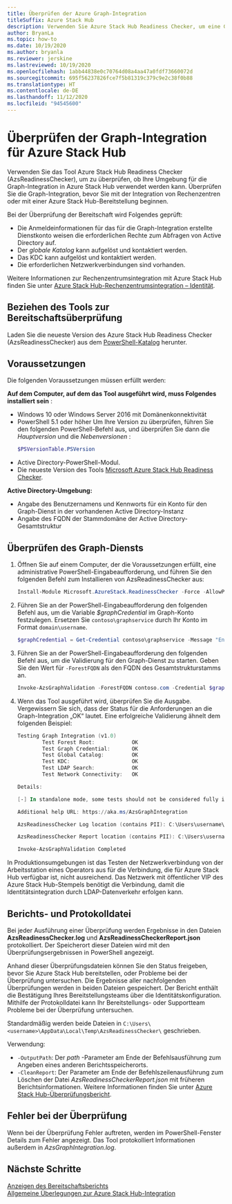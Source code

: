 ```yaml
---
title: Überprüfen der Azure Graph-Integration
titleSuffix: Azure Stack Hub
description: Verwenden Sie Azure Stack Hub Readiness Checker, um eine Graph-Integration für Azure Stack Hub zu überprüfen.
author: BryanLa
ms.topic: how-to
ms.date: 10/19/2020
ms.author: bryanla
ms.reviewer: jerskine
ms.lastreviewed: 10/19/2020
ms.openlocfilehash: 1abb44838e0c70764d08a4aa47a0fdf73660072d
ms.sourcegitcommit: 695f56237826fce7f5b81319c379c9e2c38f0b88
ms.translationtype: HT
ms.contentlocale: de-DE
ms.lasthandoff: 11/12/2020
ms.locfileid: "94545600"
---
```

# <a name="validate-graph-integration-for-azure-stack-hub"></a>Überprüfen der Graph-Integration für Azure Stack Hub

Verwenden Sie das Tool Azure Stack Hub Readiness Checker (AzsReadinessChecker), um zu überprüfen, ob Ihre Umgebung für die Graph-Integration in Azure Stack Hub verwendet werden kann. Überprüfen Sie die Graph-Integration, bevor Sie mit der Integration von Rechenzentren oder mit einer Azure Stack Hub-Bereitstellung beginnen.

Bei der Überprüfung der Bereitschaft wird Folgendes geprüft:

* Die Anmeldeinformationen für das für die Graph-Integration erstellte Dienstkonto weisen die erforderlichen Rechte zum Abfragen von Active Directory auf.
* Der *globale Katalog* kann aufgelöst und kontaktiert werden.
* Das KDC kann aufgelöst und kontaktiert werden.
* Die erforderlichen Netzwerkverbindungen sind vorhanden.

Weitere Informationen zur Rechenzentrumsintegration mit Azure Stack Hub finden Sie unter [Azure Stack Hub-Rechenzentrumsintegration – Identität](azure-stack-integrate-identity.md).

## <a name="get-the-readiness-checker-tool"></a>Beziehen des Tools zur Bereitschaftsüberprüfung

Laden Sie die neueste Version des Azure Stack Hub Readiness Checker (AzsReadinessChecker) aus dem [PowerShell-Katalog](https://aka.ms/AzsReadinessChecker) herunter.

## <a name="prerequisites"></a>Voraussetzungen

Die folgenden Voraussetzungen müssen erfüllt werden:

**Auf dem Computer, auf dem das Tool ausgeführt wird, muss Folgendes installiert sein** :

* Windows 10 oder Windows Server 2016 mit Domänenkonnektivität
* PowerShell 5.1 oder höher Um Ihre Version zu überprüfen, führen Sie den folgenden PowerShell-Befehl aus, und überprüfen Sie dann die *Hauptversion* und die *Nebenversionen* :
    ```powershell
    $PSVersionTable.PSVersion
    ```
* Active Directory-PowerShell-Modul.
* Die neueste Version des Tools [Microsoft Azure Stack Hub Readiness Checker](https://aka.ms/AzsReadinessChecker).

**Active Directory-Umgebung:**

* Angabe des Benutzernamens und Kennworts für ein Konto für den Graph-Dienst in der vorhandenen Active Directory-Instanz
* Angabe des FQDN der Stammdomäne der Active Directory-Gesamtstruktur

## <a name="validate-the-graph-service"></a>Überprüfen des Graph-Diensts

1. Öffnen Sie auf einem Computer, der die Voraussetzungen erfüllt, eine administrative PowerShell-Eingabeaufforderung, und führen Sie den folgenden Befehl zum Installieren von AzsReadinessChecker aus:

    ```powershell
    Install-Module Microsoft.AzureStack.ReadinessChecker -Force -AllowPrerelease
    ```

1. Führen Sie an der PowerShell-Eingabeaufforderung den folgenden Befehl aus, um die Variable *$graphCredential* im Graph-Konto festzulegen. Ersetzen Sie `contoso\graphservice` durch Ihr Konto im Format `domain\username`.

    ```powershell
    $graphCredential = Get-Credential contoso\graphservice -Message "Enter Credentials for the Graph Service Account"
    ```

1. Führen Sie an der PowerShell-Eingabeaufforderung den folgenden Befehl aus, um die Validierung für den Graph-Dienst zu starten. Geben Sie den Wert für `-ForestFQDN` als den FQDN des Gesamtstrukturstamms an.

    ```powershell
    Invoke-AzsGraphValidation -ForestFQDN contoso.com -Credential $graphCredential
    ```

1. Wenn das Tool ausgeführt wird, überprüfen Sie die Ausgabe. Vergewissern Sie sich, dass der Status für die Anforderungen an die Graph-Integration „OK“ lautet. Eine erfolgreiche Validierung ähnelt dem folgenden Beispiel:

    ```powershell
    Testing Graph Integration (v1.0)
            Test Forest Root:            OK
            Test Graph Credential:       OK
            Test Global Catalog:         OK
            Test KDC:                    OK
            Test LDAP Search:            OK
            Test Network Connectivity:   OK

    Details:

    [-] In standalone mode, some tests should not be considered fully indicative of connectivity or readiness the Azure Stack Hub Stamp requires prior to Datacenter Integration.

    Additional help URL: https://aka.ms/AzsGraphIntegration

    AzsReadinessChecker Log location (contains PII): C:\Users\username\AppData\Local\Temp\AzsReadinessChecker\AzsReadinessChecker.log

    AzsReadinessChecker Report location (contains PII): C:\Users\username\AppData\Local\Temp\AzsReadinessChecker\AzsReadinessCheckerReport.json

    Invoke-AzsGraphValidation Completed
    ```

In Produktionsumgebungen ist das Testen der Netzwerkverbindung von der Arbeitsstation eines Operators aus für die Verbindung, die für Azure Stack Hub verfügbar ist, nicht ausreichend. Das Netzwerk mit öffentlicher VIP des Azure Stack Hub-Stempels benötigt die Verbindung, damit die Identitätsintegration durch LDAP-Datenverkehr erfolgen kann.

## <a name="report-and-log-file"></a>Berichts- und Protokolldatei

Bei jeder Ausführung einer Überprüfung werden Ergebnisse in den Dateien **AzsReadinessChecker.log** und **AzsReadinessCheckerReport.json** protokolliert. Der Speicherort dieser Dateien wird mit den Überprüfungsergebnissen in PowerShell angezeigt.

Anhand dieser Überprüfungsdateien können Sie den Status freigeben, bevor Sie Azure Stack Hub bereitstellen, oder Probleme bei der Überprüfung untersuchen. Die Ergebnisse aller nachfolgenden Überprüfungen werden in beiden Dateien gespeichert. Der Bericht enthält die Bestätigung Ihres Bereitstellungsteams über die Identitätskonfiguration. Mithilfe der Protokolldatei kann Ihr Bereitstellungs- oder Supportteam Probleme bei der Überprüfung untersuchen.

Standardmäßig werden beide Dateien in `C:\Users\<username>\AppData\Local\Temp\AzsReadinessChecker\` geschrieben.

Verwendung:

* `-OutputPath`: Der *path* -Parameter am Ende der Befehlsausführung zum Angeben eines anderen Berichtsspeicherorts.
* `-CleanReport`: Der Parameter am Ende der Befehlszeilenausführung zum Löschen der Datei *AzsReadinessCheckerReport.json* mit früheren Berichtsinformationen. Weitere Informationen finden Sie unter [Azure Stack Hub-Überprüfungsbericht](azure-stack-validation-report.md).

## <a name="validation-failures"></a>Fehler bei der Überprüfung

Wenn bei der Überprüfung Fehler auftreten, werden im PowerShell-Fenster Details zum Fehler angezeigt. Das Tool protokolliert Informationen außerdem in *AzsGraphIntegration.log*.

## <a name="next-steps"></a>Nächste Schritte

[Anzeigen des Bereitschaftsberichts](azure-stack-validation-report.md)  
[Allgemeine Überlegungen zur Azure Stack Hub-Integration](azure-stack-datacenter-integration.md)  
